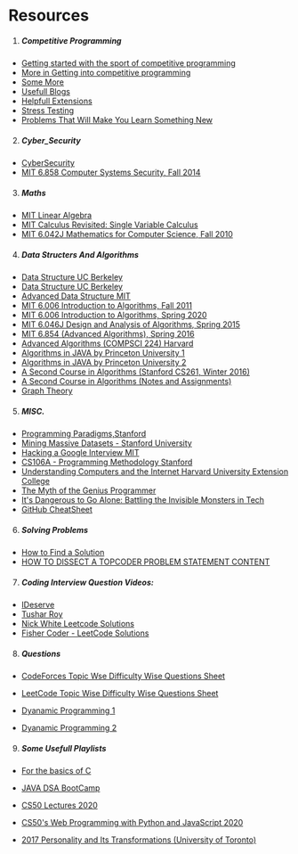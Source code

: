 # Resources
1. ##### Competitive Programming
* [Getting started with the sport of competitive programming](https://www.hackerearth.com/practice/notes/getting-started-with-the-sport-of-programming/)
* [More in Getting into competitive programming](https://github.com/the-hyp0cr1t3/CC)
* [Some More](https://github.com/the-hyp0cr1t3/CC/tree/master/Beginner%20Topics)
* [Usefull Blogs](https://codeforces.com/blog/entry/91363)
* [Helpfull Extensions](https://codeforces.com/blog/entry/82884)
* [Stress Testing](https://ali-ibrahim137.github.io/competitive/programming/2020/08/23/Stress-Testing.html)
* [Problems That Will Make You Learn Something New](https://docs.google.com/spreadsheets/d/15CK3SvWQqck-KVU6z9zVJoW0-Rikylapw9v8eXxVDGo/edit#gid=0)

2. ##### Cyber_Security
* [CyberSecurity](https://p.ost2.fyi/courses)
* [MIT 6.858 Computer Systems Security, Fall 2014](https://www.youtube.com/playlist?list=PLUl4u3cNGP62K2DjQLRxDNRi0z2IRWnNh)
3. ##### Maths
* [MIT Linear Algebra](https://www.youtube.com/playlist?list=PLE7DDD91010BC51F8)
* [MIT Calculus Revisited: Single Variable Calculus](https://www.youtube.com/playlist?list=PL3B08AE665AB9002A)
* [MIT 6.042J Mathematics for Computer Science, Fall 2010](https://www.youtube.com/playlist?list=PLB7540DEDD482705B)
4. ##### Data Structers And Algorithms
* [Data Structure UC Berkeley](https://archive.org/details/ucberkeley-webcast-PL-XXv-cvA_iAlnI-BQr9hjqADPBtujFJd)
* [Data Structure UC Berkeley](https://archive.org/details/ucberkeley-webcast-PL4BBB74C7D2A1049C)
* [Advanced Data Structure MIT](https://www.youtube.com/watch?v=T0yzrZL1py0&list=PLUl4u3cNGP61hsJNdULdudlRL493b-XZf&index=2)
* [MIT 6.006 Introduction to Algorithms, Fall 2011](https://www.youtube.com/playlist?list=PLUl4u3cNGP61Oq3tWYp6V_F-5jb5L2iHb)
* [MIT 6.006 Introduction to Algorithms, Spring 2020](https://www.youtube.com/playlist?list=PLUl4u3cNGP63EdVPNLG3ToM6LaEUuStEY)
* [MIT 6.046J Design and Analysis of Algorithms, Spring 2015](https://www.youtube.com/playlist?list=PLUl4u3cNGP6317WaSNfmCvGym2ucw3oGp)
* [MIT 6.854 (Advanced Algorithms), Spring 2016](https://www.youtube.com/playlist?list=PL6ogFv-ieghdoGKGg2Bik3Gl1glBTEu8c)
* [Advanced Algorithms (COMPSCI 224) Harvard](https://www.youtube.com/playlist?list=PL2SOU6wwxB0uP4rJgf5ayhHWgw7akUWSf)
* [Algorithms in JAVA by Princeton University 1](https://www.coursera.org/learn/algorithms-part1)
* [Algorithms in JAVA by Princeton University 2](https://www.coursera.org/learn/algorithms-part2)
* [A Second Course in Algorithms (Stanford CS261, Winter 2016)](https://www.youtube.com/playlist?list=PLEGCF-WLh2RJh2yDxlJJjnKswWdoO8gAc)
* [A Second Course in Algorithms (Notes and Assignments)](http://timroughgarden.org/w16/w16.html)
* [Graph Theory](https://www.youtube.com/user/DrSaradaHerke/playlists)

5. ##### MISC.
* [Programming Paradigms,Stanford](https://www.youtube.com/playlist?list=PL9D558D49CA734A02)
* [Mining Massive Datasets - Stanford University](https://www.youtube.com/playlist?list=PLLssT5z_DsK9JDLcT8T62VtzwyW9LNepV)
* [Hacking a Google Interview MIT](http://courses.csail.mit.edu/iap/interview/materials.php)
* [CS106A - Programming Methodology Stanford](https://see.stanford.edu/Course/CS106A)
* [Understanding Computers and the Internet Harvard University Extension College](http://cse1.net/lectures)
* [The Myth of the Genius Programmer](https://www.youtube.com/watch?v=0SARbwvhupQ)
* [It's Dangerous to Go Alone: Battling the Invisible Monsters in Tech](https://www.youtube.com/watch?v=1i8ylq4j_EY)
* [GitHub CheatSheet](https://github.com/adam-p/markdown-here/wiki/Markdown-Cheatsheet)

6. ##### Solving Problems
* [How to Find a Solution](https://www.topcoder.com/thrive/articles/How%20To%20Find%20a%20Solution)
* [HOW TO DISSECT A TOPCODER PROBLEM STATEMENT CONTENT](https://www.topcoder.com/thrive/articles/How%20To%20Dissect%20a%20Topcoder%20Problem%20Statement%20Content)

7. ##### Coding Interview Question Videos:
* [IDeserve](https://www.youtube.com/playlist?list=PLamzFoFxwoNjPfxzaWqs7cZGsPYy0x_gI)
* [Tushar Roy](https://www.youtube.com/user/tusharroy2525/playlists)
* [Nick White Leetcode Solutions](https://www.youtube.com/playlist?list=PLU_sdQYzUj2keVENTP0a5rdykRSgg9Wp-)
* [Fisher Coder - LeetCode Solutions](https://www.youtube.com/FisherCoder)

8. ##### Questions
* [CodeForces Topic Wse Difficulty Wise Questions Sheet](https://takeuforward.org/interview-experience/strivers-cp-sheet/?utm_source=youtube&utm_medium=striver&utm_campaign=yt_video)

* [LeetCode Topic Wise Difficulty Wise Questions Sheet](https://github.com/kunal-kushwaha/DSA-Bootcamp-Java/tree/main/assignments)

* [Dyanamic Programming 1](https://www.youtube.com/playlist?list=PLrmLmBdmIlpsHaNTPP_jHHDx_os9ItYXr)

* [Dyanamic Programming 2](youtube.com/playlist?list=PL_z_8CaSLPWekqhdCPmFohncHwz8TY2Go)


9. ##### Some Usefull Playlists
* [For the basics of C](https://www.youtube.com/playlist?list=PLir19lgiavA1ThCmnKO6QJHjSlHGgt553)

* [JAVA DSA BootCamp](https://www.youtube.com/playlist?list=PL9gnSGHSqcnr_DxHsP7AW9ftq0AtAyYqJ)

* [CS50 Lectures 2020](https://www.youtube.com/playlist?list=PLhQjrBD2T382_R182iC2gNZI9HzWFMC_8)

* [CS50's Web Programming with Python and JavaScript 2020](https://www.youtube.com/playlist?list=PLhQjrBD2T380xvFSUmToMMzERZ3qB5Ueu)

* [2017 Personality and Its Transformations (University of Toronto)](https://www.youtube.com/playlist?list=PL22J3VaeABQApSdW8X71Ihe34eKN6XhCi)
  


